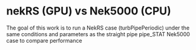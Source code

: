 # nekRS (GPU) vs Nek5000 (CPU)

The goal of this work is to run a NekRS case (turbPipePeriodic) under the same conditions and parameters as the straight pipe pipe_STAT Nek5000 case to compare performance
